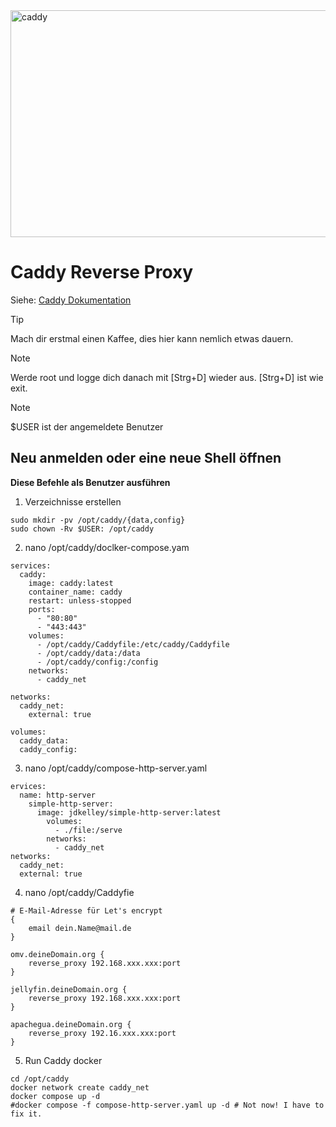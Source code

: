 
<img width="1200" height="363" alt="caddy" src="https://github.com/user-attachments/assets/c66add0c-d043-4c32-8568-405454cb88ac" />

# Caddy Reverse Proxy 
Siehe: [Caddy Dokumentation](https://caddyserver.com/)

> [!TIP]
> Mach dir erstmal einen Kaffee, dies hier kann nemlich etwas dauern.

> [!NOTE]
> Werde root und logge dich danach mit [Strg+D] wieder aus.
> [Strg+D] ist wie exit.

> [!NOTE]
> $USER ist der angemeldete Benutzer

## Neu anmelden oder eine neue Shell öffnen

**Diese Befehle als Benutzer ausführen**
1. Verzeichnisse erstellen
```
sudo mkdir -pv /opt/caddy/{data,config}
sudo chown -Rv $USER: /opt/caddy
```

2. nano /opt/caddy/doclker-compose.yam
```
services:
  caddy:
    image: caddy:latest
    container_name: caddy
    restart: unless-stopped
    ports:
      - "80:80"
      - "443:443"
    volumes:
      - /opt/caddy/Caddyfile:/etc/caddy/Caddyfile
      - /opt/caddy/data:/data
      - /opt/caddy/config:/config
    networks:
      - caddy_net

networks:
  caddy_net:
    external: true

volumes:
  caddy_data:
  caddy_config:
```

3. nano /opt/caddy/compose-http-server.yaml
```
ervices:
  name: http-server
    simple-http-server:
      image: jdkelley/simple-http-server:latest
        volumes:
          - ./file:/serve
        networks:
          - caddy_net
networks:
  caddy_net:
  external: true
```

4. nano /opt/caddy/Caddyfie
```
# E-Mail-Adresse für Let's encrypt
{
    email dein.Name@mail.de
}

omv.deineDomain.org {
    reverse_proxy 192.168.xxx.xxx:port
}

jellyfin.deineDomain.org {
    reverse_proxy 192.168.xxx.xxx:port
}

apachegua.deineDomain.org {
    reverse_proxy 192.16.xxx.xxx:port
}
```

5. Run Caddy docker
```
cd /opt/caddy
docker network create caddy_net
docker compose up -d
#docker compose -f compose-http-server.yaml up -d # Not now! I have to fix it.
```



